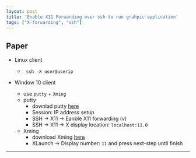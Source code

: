 ```yaml
---
layout: post
title: 'Enable X11 Forwarding over ssh to run grahpic application'
tags: ["X-forwarding", "ssh"]
---
```


## Paper
- Linux client
  - ` ssh -X user@userip`
  
- Window 10 client
  - use `putty` + `Xming`
  - putty
    - downlad putty [here](https://www.chiark.greenend.org.uk/~sgtatham/putty/latest.html)
    - Session: IP address setup
    - SSH -> X11 -> Eanble X11 forwarding (v)
    - SSH -> X11 -> X display location: `localhost:11.0`
  - Xming
    - download Xming [here](https://xming.en.softonic.com/)
    - XLaunch -> Display number: `11` and press next-step until finish
  
---
